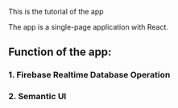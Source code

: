 This is the tutorial of the app

The app is a single-page application with React.

## Function of the app:
### 1. Firebase Realtime Database Operation
### 2. Semantic UI
